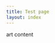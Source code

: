 ```yaml
---
title: Test page
layout: index
---
```


art content

<!--
You can use HTML elements in Markdown, such as the comment element, and they won't be affected by a markdown parser. However, if you create an HTML element in your markdown file, you cannot use markdown syntax within that element's contents.

# {{ page.title }}

Content is written in [Markdown](https://learnxinyminutes.com/docs/markdown/). Plain text format allows you to focus on your **content**.
-->